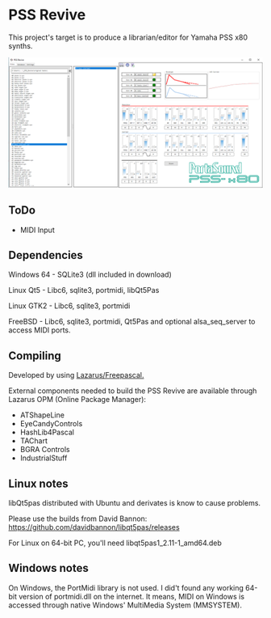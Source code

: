# PSS Revive
This project's target is to produce a librarian/editor for Yamaha PSS x80 synths.

![PSS-Revive](https://github.com/BobanSpasic/PSS-Revive/blob/main/doc/screenshot_dev2.png)

## ToDo
- MIDI Input

## Dependencies
Windows 64 - SQLite3 (dll included in download)

Linux Qt5 - Libc6, sqlite3, portmidi, libQt5Pas

Linux GTK2 - Libc6, sqlite3, portmidi

FreeBSD - Libc6, sqlite3, portmidi, Qt5Pas and optional alsa_seq_server to access MIDI ports.

## Compiling
Developed by using [Lazarus/Freepascal.](https://www.lazarus-ide.org/)

External components needed to build the PSS Revive are available through Lazarus OPM (Online Package Manager):
- ATShapeLine
- EyeCandyControls
- HashLib4Pascal
- TAChart
- BGRA Controls
- IndustrialStuff

## Linux notes
libQt5pas distributed with Ubuntu and derivates is know to cause problems. 

Please use the builds from David Bannon: https://github.com/davidbannon/libqt5pas/releases

For Linux on 64-bit PC, you'll need libqt5pas1_2.11-1_amd64.deb 

## Windows notes
On Windows, the PortMidi library is not used. I did't found any working 64-bit version of portmidi.dll on the internet.
It means, MIDI on Windows is accessed through native Windows' MultiMedia System (MMSYSTEM).
